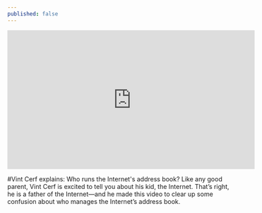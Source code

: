 ```yaml
---
published: false
---
```


<iframe width="560" height="315" src="https://www.youtube.com/embed/vd3dH90tdhk" frameborder="0" allowfullscreen></iframe>

#Vint Cerf explains: Who runs the Internet's address book?
Like any good parent, Vint Cerf is excited to tell you about his kid, the Internet. That’s right, he is a father of the Internet—and he made this video to clear up some confusion about who manages the Internet’s address book.


